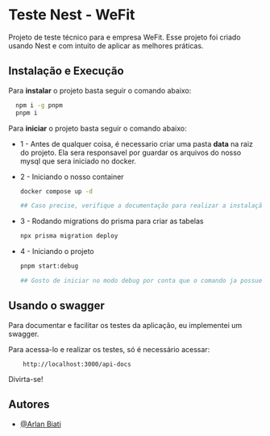 # Teste Nest - WeFit

Projeto de teste técnico para e empresa WeFit.
Esse projeto foi criado usando Nest e com intuito de aplicar as melhores práticas.

## Instalação e Execução

Para **instalar** o projeto basta seguir o comando abaixo:

```bash
  npm i -g pnpm
  pnpm i
```

Para **iniciar** o projeto basta seguir o comando abaixo:

- 1 - Antes de qualquer coisa, é necessario criar uma pasta **data** na raiz do projeto. Ela sera responsavel por guardar os arquivos do nosso mysql que sera iniciado no docker.

- 2 - Iniciando o nosso container

  ```bash
  docker compose up -d

  ## Caso precise, verifique a documentação para realizar a instalação do docker ##
  ```

- 3 - Rodando migrations do prisma para criar as tabelas

  ```bash
  npx prisma migration deploy
  ```

- 4 - Iniciando o projeto

  ```bash
  pnpm start:debug

  ## Gosto de iniciar no modo debug por conta que o comando ja possue o watch que fica observando qualquer alteração ##
  ```

## Usando o swagger

Para documentar e facilitar os testes da aplicação, eu implementei um swagger.

Para acessa-lo e realizar os testes, só é necessário acessar:

```
    http://localhost:3000/api-docs
```

Divirta-se!

## Autores

- [@Arlan Biati](https://linkedin.com/in/arlanbiati)
